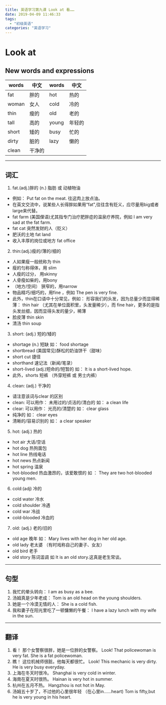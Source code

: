 ```yaml
---
title: 英语学习第九课 Look at 看……
date: 2019-04-09 11:46:33
tags: 
  - "初级英语"
categories: "英语学习"
---
```

# Look at
## New words and expressions

words | 中文 | words | 中文
--- | --- | --- | ---
fat | 胖的 | hot | 热的
woman | 女人 | cold | 冷的
thin | 瘦的 | old | 老的
tall | 高的 | young | 年轻的
short | 矮的 | busy | 忙的
dirty | 脏的 | lazy | 懒的
clean | 干净的

---

## 词汇
1. fat.(adj.)胖的 (n.) 脂肪 或 动植物油

- 例如： Put fat on the meat. 往这肉上放点油。
- 在英文交流中，说某些人长得胖如果用“fat",往往含有贬义，应尽量用big或者large来代替。
- fat farm (美国俚语)尤其指专门治疗肥胖症的温泉疗养院，例如 I am very sad at the fat farm.
- fat cat 突然发财的人（贬义）
- 肥沃的土地 fat land
- 收入丰厚的岗位或地方 fat office

2. thin:(adj.)瘦的/薄的/细的
- 人如果瘦一般统称为 thin 
- 瘦的匀称得体，用 slim
- 人瘦的过分， 用skinny
- 人骨瘦如柴的，用bony
- （地方/空间） 狭窄的，用narrow
- 物品精巧/细巧的，用fine ，例如 The pen is very fine.
- 此外，thin在口语中十分常见，例如： 形容我们的头发，因为总量少而显得稀薄： thin hair （尤其在单位面积里，头发量稀少），而 fine hair，更多的是指头发丝细，因而显得头发的量少，稀薄
- 脸皮薄 thin skin 
- 清汤 thin soup

3. short: (adj.) 短的/矮的
- shortage (n.) 短缺 如： food shortage 
- shortbread (美国常见)酥松的奶油饼干（甜味）
- short cut 捷径
- shorthand 速记法（新闻/笔录）
- short-lived (adj.)短命的/短暂的 如： It is a short-lived hope.
- 此外，shorts 短裤 （外穿短裤 或 男士内裤）

4. clean: (adj.) 干净的
- 请注意该词与clear 的区别
- clean: 可以用作： 未用过的/贞洁的/清白的 如： a clean life 
- clear: 可以用作： 光亮的/清楚的 如： clear glass
- 纯净的 如： clear eyes
- 清晰的/容易识别的 如： a clear speaker

5. hot: (adj.) 热的
- hot air 大话/空话
- hot dog 热狗面包
- hot line 热线电话
- hot news 热点新闻
- hot spring 温泉
- hot-blooded 热血激昂的，该爱敢恨的 如 ： They are two hot-blooded young men.

6. cold:(adj) 冷的

- cold water 冷水
- cold shoulder 冷遇
- cold war 冷战
- cold-blooded 冷血的

7. old: (adj.) 老的/旧的
- old age 晚年 如： Mary lives with her dog in her old age.
- old lady 老太婆 （有时戏称自己的妻子、女友）
- old bird 老手
- old story 陈词滥调 如 It is an old story.这真是老生常谈。

---

## 句型
1. 我忙的晕头转向： I am as busy as a bee.
2. 汤姆真是少年老成： Tom is an old head on the young shoulders.
3. 她是一个冷漠无情的人： She is a cold fish.
4. 我和妻子在阳光里吃了一顿慵懒的午餐： I have a lazy lunch with my wife in the sun.

---
## 翻译
1. 看！ 那个女警察很胖，她是一位胖的女警察。
Look! That policewoman is very fat. She is a fat policewoman.
2. 瞧！ 这位机械师很脏。他每天都很忙。
Look! This mechanic is very  dirty. He is very busy everyday.
3. 上海在冬天时很冷。
Shanghai is very cold in  winter.
4. 海南在夏天时很热。
Hainan is very hot in  summer.
5. 杭州在五月不热。
Hangzhou is not hot in May.
6. 汤姆五十岁了，不过他的心里很年轻 （在心里in……heart)
Tom is fifty,but he is very young in his heart.







